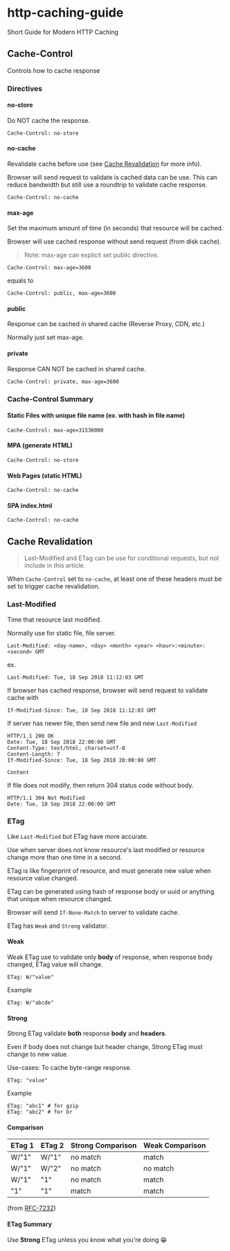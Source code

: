 # http-caching-guide

Short Guide for Modern HTTP Caching

## Cache-Control

Controls how to cache response

### Directives

#### no-store

Do NOT cache the response.

```text
Cache-Control: no-store
```

#### no-cache

Revalidate cache before use (see [Cache Revalidation](#cache-revalidation) for more info).

Browser will send request to validate is cached data can be use.
This can reduce bandwidth but still use a roundtrip to validate cache response.

```text
Cache-Control: no-cache
```

#### max-age

Set the maximum amount of time (in seconds) that resource will be cached.

Browser will use cached response without send request (from disk cache).

> Note: max-age can explicit set public directive.

```text
Cache-Control: max-age=3600
```

equals to

```text
Cache-Control: public, max-age=3600
```

#### public

Response can be cached in shared cache (Reverse Proxy, CDN, etc.)

Normally just set max-age.

#### private

Response CAN NOT be cached in shared cache.

```text
Cache-Control: private, max-age=3600
```

### Cache-Control Summary

#### Static Files with unique file name (ex. with hash in file name)

```text
Cache-Control: max-age=31536000
```

#### MPA (generate HTML)

```text
Cache-Control: no-store
```

#### Web Pages (static HTML)

```text
Cache-Control: no-cache
```

#### SPA index.html

```text
Cache-Control: no-cache
```

## Cache Revalidation

> Last-Modified and ETag can be use for conditional requests, but not include in this article.

When `Cache-Control` set to `no-cache`,
at least one of these headers must be set to trigger cache revalidation.

### Last-Modified

Time that resource last modified.

Normally use for static file, file server.

```text
Last-Modified: <day-name>, <day> <month> <year> <hour>:<minute>:<second> GMT
```

ex.

```text
Last-Modified: Tue, 18 Sep 2018 11:12:03 GMT
```

If browser has cached response, browser will send request to validate cache with

```text
If-Modified-Since: Tue, 18 Sep 2018 11:12:03 GMT
```

If server has newer file, then send new file and new `Last-Modified`

```text
HTTP/1.1 200 OK
Date: Tue, 18 Sep 2018 22:00:00 GMT
Content-Type: text/html; charset=utf-8
Content-Length: 7
If-Modified-Since: Tue, 18 Sep 2018 20:00:00 GMT

Content
```

If file does not modify, then return 304 status code without body.

```text
HTTP/1.1 304 Not Modified
Date: Tue, 18 Sep 2018 22:00:00 GMT

```

### ETag

Like `Last-Modified` but ETag have more accurate.

Use when server does not know resource's last modified or resource change more than one time in a second.

ETag is like fingerprint of resource, and must generate new value when resource value changed.

ETag can be generated using hash of response body or uuid or anything that unique when resource changed.

Browser will send `If-None-Match` to server to validate cache.

ETag has `Weak` and `Strong` validator.

#### Weak

Weak ETag use to validate only **body** of response, when response body changed, ETag value will change.

```text
ETag: W/"value"
```

Example

```text
ETag: W/"abcde"
```

#### Strong

Strong ETag validate **both** response **body** and **headers**.

Even if body does not change but header change, Strong ETag must change to new value.

Use-cases: To cache byte-range response.

```text
ETag: "value"
```

Example

```text
ETag: "abc1" # for gzip
ETag: "abc2" # for br
```

#### Comparison

| ETag 1 | ETag 2 | Strong Comparison | Weak Comparison |
|--------|--------|-------------------|-----------------|
| W/"1"  | W/"1"  | no match          | match           |
| W/"1"  | W/"2"  | no match          | no match        |
| W/"1"  | "1"    | no match          | match           |
| "1"    | "1"    | match             | match           |

(from [RFC-7232](https://tools.ietf.org/html/rfc7232#section-2.3.2))

#### ETag Summary

Use **Strong** ETag unless you know what you're doing 😁
